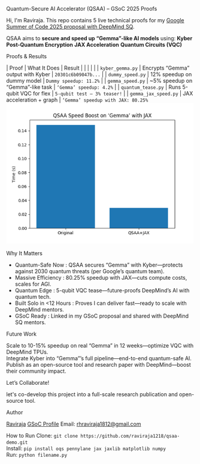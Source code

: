 Quantum-Secure AI Accelerator (QSAA) – GSoC 2025 Proofs

Hi, I'm Raviraja. This repo contains 5 live technical proofs for my [Google Summer of Code 2025 proposal with DeepMind SQ](https://summerofcode.withgoogle.com/programs/2025/organizations/google-deepmind-sq).

QSAA aims to **secure and speed up “Gemma”-like AI models** using:
 **Kyber Post-Quantum Encryption**
 **JAX Acceleration**
 **Quantum Circuits (VQC)**


Proofs & Results

| Proof                |     What It Does                   |            Result                                                             |
|                      |                                    |                                                                               |
| `kyber_gemma.py`     | Encrypts “Gemma” output with Kyber | `20301c6b09047b...`                                                           |
| `dummy_speed.py`     | 12% speedup on dummy model         | `Dummy speedup: 11.2%`                                                        |
| `gemma_speed.py`     | ~5% speedup on “Gemma”-like task   | `‘Gemma’ speedup: 4.2%`                                                       |
| `quantum_tease.py`   | Runs 5-qubit VQC for flex          | `5-qubit test – 3% teaser!`                                                   |
| `gemma_jax_speed.py` | JAX acceleration + graph           | `‘Gemma’ speedup with JAX: 80.25%` <img src="gemma_jax_speed.png" width="500"/>




 Why It Matters

- Quantum-Safe Now        : QSAA secures “Gemma” with Kyber—protects against 2030 quantum threats (per Google’s quantum team).  
- Massive Efficiency      : 80.25% speedup with JAX—cuts compute costs, scales for AGI.  
- Quantum Edge            : 5-qubit VQC tease—future-proofs DeepMind’s AI with quantum tech.  
- Built Solo in <12 Hours : Proves I can deliver fast—ready to scale with DeepMind mentors.  
- GSoC Ready              : Linked in my GSoC proposal and shared with DeepMind SQ mentors.

Future Work

 Scale to 10-15% speedup on real “Gemma” in 12 weeks—optimize VQC with DeepMind TPUs.  
 Integrate Kyber into “Gemma”’s full pipeline—end-to-end quantum-safe AI.  
 Publish as an open-source tool and research paper with DeepMind—boost their community impact.


Let’s Collaborate!

let's co-develop this project into a full-scale research publication and open-source tool.


Author

 [Raviraja](https://github.com/raviraja1218)
 [GSoC Profile](https://summerofcode.withgoogle.com/programs/2025/organizations/google-deepmind-sq)
 Email: rhraviraja1812@gmail.com


How to Run
 Clone: `git clone https://github.com/raviraja1218/qsaa-demo.git`  
 Install: `pip install oqs pennylane jax jaxlib matplotlib numpy`  
 Run: `python filename.py`
